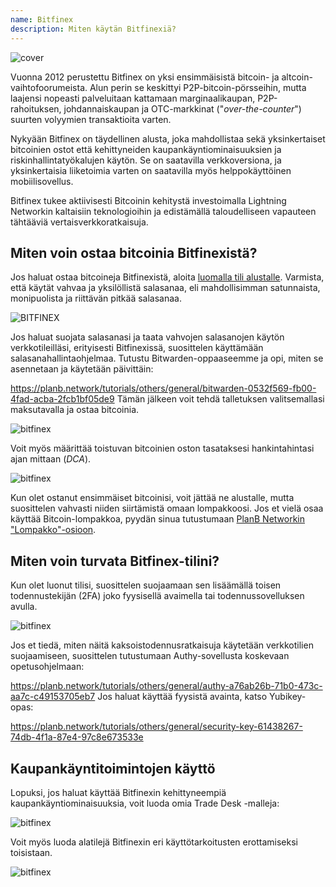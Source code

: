 ```yaml
---
name: Bitfinex
description: Miten käytän Bitfinexiä?
---
```

![cover](assets/cover.webp)

Vuonna 2012 perustettu Bitfinex on yksi ensimmäisistä bitcoin- ja altcoin-vaihtofoorumeista. Alun perin se keskittyi P2P-bitcoin-pörsseihin, mutta laajensi nopeasti palveluitaan kattamaan marginaalikaupan, P2P-rahoituksen, johdannaiskaupan ja OTC-markkinat ("*over-the-counter*") suurten volyymien transaktioita varten.

Nykyään Bitfinex on täydellinen alusta, joka mahdollistaa sekä yksinkertaiset bitcoinien ostot että kehittyneiden kaupankäyntiominaisuuksien ja riskinhallintatyökalujen käytön. Se on saatavilla verkkoversiona, ja yksinkertaisia liiketoimia varten on saatavilla myös helppokäyttöinen mobiilisovellus.

Bitfinex tukee aktiivisesti Bitcoinin kehitystä investoimalla Lightning Networkin kaltaisiin teknologioihin ja edistämällä taloudelliseen vapauteen tähtääviä vertaisverkkoratkaisuja.

## Miten voin ostaa bitcoinia Bitfinexistä?

Jos haluat ostaa bitcoineja Bitfinexistä, aloita [luomalla tili alustalle](https://www.bitfinex.com/sign-up/). Varmista, että käytät vahvaa ja yksilöllistä salasanaa, eli mahdollisimman satunnaista, monipuolista ja riittävän pitkää salasanaa.

![BITFINEX](assets/notext/01.webp)

Jos haluat suojata salasanasi ja taata vahvojen salasanojen käytön verkkotileilläsi, erityisesti Bitfinexissä, suosittelen käyttämään salasanahallintaohjelmaa. Tutustu Bitwarden-oppaaseemme ja opi, miten se asennetaan ja käytetään päivittäin:

https://planb.network/tutorials/others/general/bitwarden-0532f569-fb00-4fad-acba-2fcb1bf05de9
Tämän jälkeen voit tehdä talletuksen valitsemallasi maksutavalla ja ostaa bitcoinia.

![bitfinex](https://youtu.be/z2YlJr9sF20)

Voit myös määrittää toistuvan bitcoinien oston tasataksesi hankintahintasi ajan mittaan (*DCA*).

![bitfinex](https://youtu.be/8uoBacYSn08)

Kun olet ostanut ensimmäiset bitcoinisi, voit jättää ne alustalle, mutta suosittelen vahvasti niiden siirtämistä omaan lompakkoosi. Jos et vielä osaa käyttää Bitcoin-lompakkoa, pyydän sinua tutustumaan [PlanB Networkin "Lompakko"-osioon](https://planb.network/tutorials/wallet).

## Miten voin turvata Bitfinex-tilini?

Kun olet luonut tilisi, suosittelen suojaamaan sen lisäämällä toisen todennustekijän (2FA) joko fyysisellä avaimella tai todennussovelluksen avulla.

![bitfinex](https://youtu.be/_Ah34kG6tng)

Jos et tiedä, miten näitä kaksoistodennusratkaisuja käytetään verkkotilien suojaamiseen, suosittelen tutustumaan Authy-sovellusta koskevaan opetusohjelmaan:

https://planb.network/tutorials/others/general/authy-a76ab26b-71b0-473c-aa7c-c49153705eb7
Jos haluat käyttää fyysistä avainta, katso Yubikey-opas:

https://planb.network/tutorials/others/general/security-key-61438267-74db-4f1a-87e4-97c8e673533e
## Kaupankäyntitoimintojen käyttö

Lopuksi, jos haluat käyttää Bitfinexin kehittyneempiä kaupankäyntiominaisuuksia, voit luoda omia Trade Desk -malleja:

![bitfinex](https://youtu.be/byIyWgLGejI)

Voit myös luoda alatilejä Bitfinexin eri käyttötarkoitusten erottamiseksi toisistaan.

![bitfinex](https://youtu.be/aOBXgcuJ5fI)
